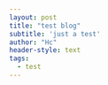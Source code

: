 ```yaml
---
layout: post
title: "test blog"
subtitle: 'just a test'
author: "Hc"
header-style: text
tags:
  - test
---
```

